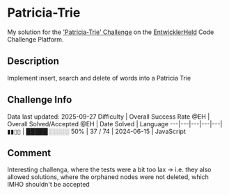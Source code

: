 # Patricia-Trie

My solution for the ['Patricia-Trie' Challenge](https://platform.entwicklerheld.de/challenge/patricia-trie?technology=JavaScript) on the [EntwicklerHeld](https://platform.entwicklerheld.de/) Code Challenge Platform.

## Description
Implement insert, search and delete of words into a Patricia Trie

## Challenge Info
Data last updated: 2025-09-27
Difficulty | Overall Success Rate @EH | Overall Solved/Accepted @EH | Date Solved | Language
---|---|---|---|---|
▮▮▯▯ | █████░░░░░ 50% | 37 / 74 | 2024-06-15 | JavaScript

## Comment
Interesting challenga, where the tests were a bit too lax -> i.e. they also allowed solutions, where the orphaned nodes were not deleted, which IMHO shouldn't be accepted